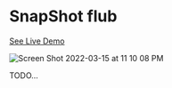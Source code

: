 # SnapShot flub

[See Live Demo](https://storage.googleapis.com/lkuich-generic/flub/SnapShotFlub/index.html)

![Screen Shot 2022-03-15 at 11 10 08 PM](https://user-images.githubusercontent.com/7741982/158527427-e6e22481-ee22-4d31-8ce2-782dbab2c7ea.png)

TODO...
